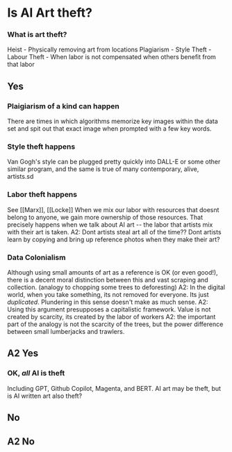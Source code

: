 # Is AI Art theft?

### What is art theft?
Heist - Physically removing art from locations
Plagiarism - 
Style Theft - 
Labour Theft - When labor is not compensated when others benefit from that labor

## Yes

### Plaigiarism of a kind can happen
There are times in which algorithms memorize key images within the data set and spit out that exact image when prompted with a few key words.

### Style theft happens
Van Gogh's style can be plugged pretty quickly into DALL-E or some other similar program, and the same is true of many contemporary, alive, artists.sd

### Labor theft happens
See [[Marx]], [[Locke]]
When we mix our labor with resources that doesnt belong to anyone, we gain more ownership of those resources. That precisely happens when we talk about AI art -- the labor that artists mix with their art is taken.
	A2: Dont artists steal art all of the time?? Dont artists learn by copying and bring up reference photos when they make their art?

### Data Colonialism
Although using small amounts of art as a reference is OK (or even good!), there is a decent moral distinction between this and vast scraping and collection. (analogy to chopping some trees to deforesting)
	A2: In the digital world, when you take something, its not removed for everyone. Its just *duplicated*. Plundering in this sense doesn't make as much sense.
		A2: Using this argument presupposes a capitalistic framework. Value is not created by scarcity, its created by the labor of workers
		A2: the important part of the analogy is not the scarcity of the trees, but the power difference between small lumberjacks and trawlers.


## A2 Yes

### OK, *all* AI is theft
Including GPT, Github Copilot, Magenta, and BERT.
AI art may be theft, but is AI written art also theft?

## No


## A2 No

